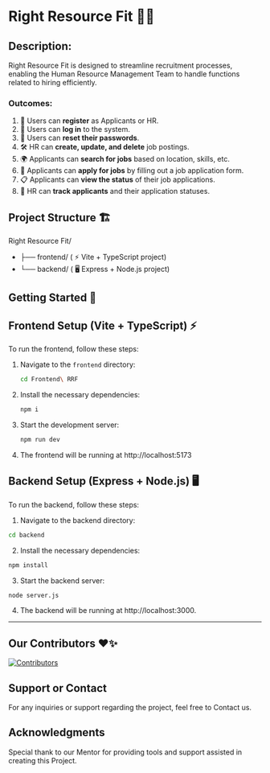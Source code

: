 # Right Resource Fit 💼✨

## Description: 
Right Resource Fit is designed to streamline recruitment processes, enabling the Human Resource Management Team to handle functions related to hiring efficiently.

### Outcomes:
1. 📝 Users can **register** as Applicants or HR.
2. 🔑 Users can **log in** to the system.
3. 🔄 Users can **reset their passwords**.
4. 🛠️ HR can **create, update, and delete** job postings.
5. 🌍 Applicants can **search for jobs** based on location, skills, etc.
6. 🧾 Applicants can **apply for jobs** by filling out a job application form.
7. 📋 Applicants can **view the status** of their job applications.
8. 👥 HR can **track applicants** and their application statuses.


## Project Structure 🏗️

Right Resource Fit/
- ├── frontend/   ( ⚡ Vite + TypeScript project)
- └── backend/    ( 🖥️ Express + Node.js project)





## **Getting Started** 🚀

## Frontend Setup (Vite + TypeScript) ⚡

To run the frontend, follow these steps:

1. Navigate to the `frontend` directory:

   ```bash
   cd Frontend\ RRF
    ```
2. Install the necessary dependencies:

   ```bash
   npm i
   ```
3. Start the development server:
   ```bash
   npm run dev
   ```
4. The frontend will be running at http://localhost:5173


  
## Backend Setup (Express + Node.js) 🖥️

To run the backend, follow these steps:

1. Navigate to the backend directory:

```bash
cd backend
```
2. Install the necessary dependencies:

```bash
npm install
```
3. Start the backend server:

```bash
node server.js
```

4. The backend will be running at http://localhost:3000.

<hr>


## Our Contributors ❤️✨

[![Contributors](https://contrib.rocks/image?repo=springboardmentor106/RightResourceFit_Infosys_Internship_Oct2024_Team_04)](https://github.com/springboardmentor106/RightResourceFit_Infosys_Internship_Oct2024_Team_04/contributors)

## Support or Contact

For any inquiries or support regarding the project, feel free to Contact us.

## Acknowledgments

Special thank to our Mentor for providing tools and support assisted in creating this Project.
